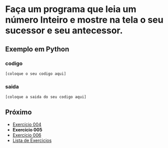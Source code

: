 # Faça um programa que leia um número Inteiro e mostre na tela o seu sucessor e seu antecessor.

## Exemplo em Python

### codigo

``` python
[coloque o seu codigo aqui]
```

### saida

```
[coloque a saida do seu codigo aqui]
```

## Próximo

- [Exercício 004](../../004/python)
- **Exercício 005**
- [Exercício 006](../../006/python)
- [Lista de Exercicios](../../)

